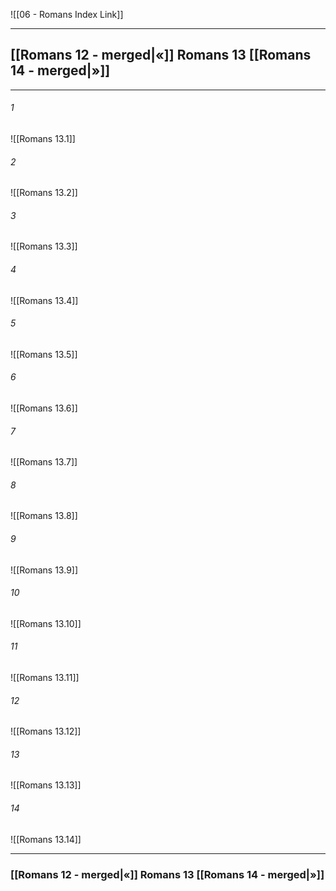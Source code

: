 ![[06 - Romans Index Link]]

---
##  [[Romans 12 - merged|«]] Romans 13 [[Romans 14 - merged|»]]

---

###### 1
![[Romans 13.1]] 

###### 2
![[Romans 13.2]] 

###### 3
![[Romans 13.3]] 

###### 4
![[Romans 13.4]]

###### 5 
![[Romans 13.5]] 

###### 6
![[Romans 13.6]] 

###### 7
![[Romans 13.7]] 

###### 8
![[Romans 13.8]] 

###### 9
![[Romans 13.9]] 

###### 10
![[Romans 13.10]] 

###### 11
![[Romans 13.11]] 

###### 12
![[Romans 13.12]]

###### 13
![[Romans 13.13]] 

###### 14
![[Romans 13.14]] 


---
###  [[Romans 12 - merged|«]] Romans 13 [[Romans 14 - merged|»]]